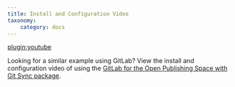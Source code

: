 ```yaml
---
title: Install and Configuration Video
taxonomy:
    category: docs
---
```


[plugin:youtube](https://www.youtube.com/watch?v=RcTPBVdo-Zw)

Looking for a similar example using GitLab? View the install and configuration video of using the [GitLab for the Open Publishing Space with Git Sync package](/openpublishingspace/install-configure-video).
